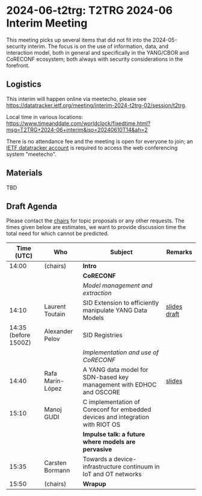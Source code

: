 # 2024-06-t2trg: T2TRG 2024-06 Interim Meeting

This meeting picks up several items that did not fit into the
2024-05-security interim.
The focus is on the use of information, data, and interaction model,
both in general and specifically in the YANG/CBOR and CoRECONF
ecosystem; both always with security considerations in the forefront.

## Logistics

This interim will happen online via meetecho, please see<br> <https://datatracker.ietf.org/meeting/interim-2024-t2trg-02/session/t2trg>.

Local time in various locations:<br>
<https://www.timeanddate.com/worldclock/fixedtime.html?msg=T2TRG+2024-06+interim&iso=20240610T14&ah=2>

There is no attendance fee and the meeting is open for everyone to
join; an [IETF datatracker account](https://datatracker.ietf.org/) is
required to access the web conferencing system "meetecho".

## Materials

TBD

## Draft Agenda

Please contact the [chairs][] for topic proposals or any other
requests.
The times given below are estimates, we want to provide discussion
time the total need for which cannot be predicted.

|           Time (UTC) | Who              | Subject                                                                        | Remarks                               |
|----------------------|------------------|--------------------------------------------------------------------------------|---------------------------------------|
|                14:00 | (chairs)         | **Intro**                                                                      |                                       |
|                      |                  | **CoRECONF**                                                                   |                                       |
|                      |                  | *Model management and  extraction*                                             |                                       |
|                14:10 | Laurent Toutain  | SID Extension to efficiently manipulate YANG Data Models                       | [slides][slides-sidex] [draft][sidex] |
| 14:35 (before 1500Z) | Alexander Pelov  | SID Registries                                                                 |                                       |
|                      |                  | *Implementation and use of CoRECONF*                                           |                                       |
|                14:40 | Rafa Marín-López | A YANG data model for SDN-based key management with EDHOC and OSCORE           | [slides][slides-sdn]                  |
|                15:10 | Manoj GUDI       | C implementation of Coreconf for embedded devices and integration with RIOT OS |                                       |
|                      |                  | **Impulse talk: a future where models are pervasive**                          |                                       |
|                15:35 | Carsten Bormann  | Towards a device-infrastructure continuum in IoT and OT networks               |                                       |
|                15:50 | (chairs)         | **Wrapup**                                                                     |                                       |

[slides-sidex]: https://datatracker.ietf.org/meeting/interim-2024-t2trg-02/materials/slides-interim-2024-t2trg-02-sessa-sid-extension-00
[sidex]: https://datatracker.ietf.org/doc/draft-toutain-t2t-sid-extension/
[slides-sdn]: https://datatracker.ietf.org/meeting/interim-2024-t2trg-02/materials/slides-interim-2024-t2trg-02-sessa-a-yang-data-model-for-sdn-based-key-management-with-edhoc-and-oscore-00
[chairs]: mailto:t2trg-chairs@irtf.org
